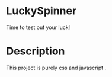 # LuckySpinner
Time to test out your luck!

# Description
This project is purely css and javascript . 
